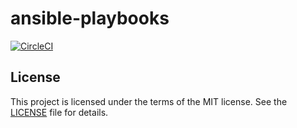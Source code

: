 # ansible-playbooks

[![CircleCI](https://circleci.com/gh/nosborn/ansible-playbooks.svg?style=svg&circle-token=c50589d25bd49658d9a0fc513fc035ae81f5ba3c)](https://circleci.com/gh/nosborn/ansible-playbooks)

## License

This project is licensed under the terms of the MIT license.
See the [LICENSE](LICENSE) file for details.
